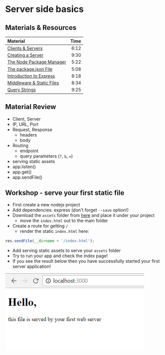 # Server side basics

## Materials & Resources

| Material                                                                 | Time |
|:-------------------------------------------------------------------------|-----:|
| [Clients & Servers](https://www.youtube.com/watch?v=qSAze9b0wrY)         | 6:12 |
| [Creating a Server](https://www.youtube.com/watch?v=lm86czWdrk0)         | 9:30 |
| [The Node Package Manager](https://www.youtube.com/watch?v=kQ1j0rEI7EI)  | 5:22 |
| [The package.json File](https://www.youtube.com/watch?v=_eRwjuIDJ2Y)     | 5:08 |
| [Introduction to Express](https://www.youtube.com/watch?v=9TSBKO59u0Y)   | 8:18 |
| [Middleware & Static Files](https://www.youtube.com/watch?v=-lRgL9kj_h0) | 8:34 |
| [Query Strings](https://www.youtube.com/watch?v=QTAYRmMsVCI)             | 9:25 |

## Material Review

- Client, Server
- IP, URL, Port
- Request, Response
  - headers
  - body
- Routing
  - endpoint
  - query parameters (`?`, `&`, `=`)
- serving static assets
- app.listen()
- app.get()
- app.sendFile()

## Workshop - serve your first static file

- First create a new nodejs project
- Add dependencies: express (don't forget `--save` option!)
- Download the `assets` folder from [here](./assets/) and place it under your
  project
  - move the `index.html` out to the main folder
- Create a route for getting `/`
  - render the static `index.html` here:

```javascript
res.sendFile(__dirname + '/index.html');
```

- Add serving static assets to serve your `assets` folder
- Try to run your app and check the index page!
- If you see the result below then you have successfully started your first server application!

![index](./assets/result.png)

